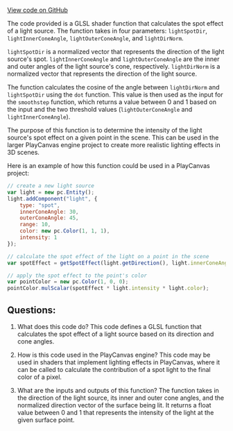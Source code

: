 [View code on GitHub](https://github.com/playcanvas/engine/src/scene/shader-lib/chunks/lit/frag/spot.js)

The code provided is a GLSL shader function that calculates the spot effect of a light source. The function takes in four parameters: `lightSpotDir`, `lightInnerConeAngle`, `lightOuterConeAngle`, and `lightDirNorm`. 

`lightSpotDir` is a normalized vector that represents the direction of the light source's spot. `lightInnerConeAngle` and `lightOuterConeAngle` are the inner and outer angles of the light source's cone, respectively. `lightDirNorm` is a normalized vector that represents the direction of the light source.

The function calculates the cosine of the angle between `lightDirNorm` and `lightSpotDir` using the `dot` function. This value is then used as the input for the `smoothstep` function, which returns a value between 0 and 1 based on the input and the two threshold values (`lightOuterConeAngle` and `lightInnerConeAngle`). 

The purpose of this function is to determine the intensity of the light source's spot effect on a given point in the scene. This can be used in the larger PlayCanvas engine project to create more realistic lighting effects in 3D scenes. 

Here is an example of how this function could be used in a PlayCanvas project:

```javascript
// create a new light source
var light = new pc.Entity();
light.addComponent("light", {
    type: "spot",
    innerConeAngle: 30,
    outerConeAngle: 45,
    range: 10,
    color: new pc.Color(1, 1, 1),
    intensity: 1
});

// calculate the spot effect of the light on a point in the scene
var spotEffect = getSpotEffect(light.getDirection(), light.innerConeAngle, light.outerConeAngle, pointNormal);

// apply the spot effect to the point's color
var pointColor = new pc.Color(1, 0, 0);
pointColor.mulScalar(spotEffect * light.intensity * light.color);
```
## Questions: 
 1. What does this code do?
   This code defines a GLSL function that calculates the spot effect of a light source based on its direction and cone angles.

2. How is this code used in the PlayCanvas engine?
   This code may be used in shaders that implement lighting effects in PlayCanvas, where it can be called to calculate the contribution of a spot light to the final color of a pixel.

3. What are the inputs and outputs of this function?
   The function takes in the direction of the light source, its inner and outer cone angles, and the normalized direction vector of the surface being lit. It returns a float value between 0 and 1 that represents the intensity of the light at the given surface point.
